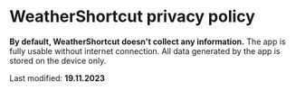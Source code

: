 # WeatherShortcut privacy policy

**By default, WeatherShortcut doesn't collect any information.** 
The app is fully usable without internet connection.
All data generated by the app is stored  on the device only.

Last modified:
**19.11.2023**
